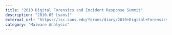```yaml
---
title: "2010 Digital Forensics and Incident Response Summit"
description: "2010.05 [sans]"
external_url: "https://isc.sans.edu/forums/diary/2010+Digital+Forensics+and+Incident+Response+Summit/8830/"
category: "Malware Analysis"
---
```

